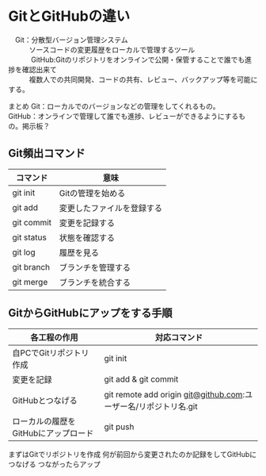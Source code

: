 # GitとGitHubの違い
　Git：分散型バージョン管理システム<br>
　　　ソースコードの変更履歴をローカルで管理するツール<br>
　　　 GitHub:Gitのリポジトリをオンラインで公開・保管することで誰でも進捗を確認出来て<br>　　　複数人での共同開発、コードの共有、レビュー、バックアップ等を可能にする。

まとめ
Git：ローカルでのバージョンなどの管理をしてくれるもの。<br>
GitHub：オンラインで管理して誰でも進捗、レビューができるようにするもの。掲示板？
　　　

## Git頻出コマンド　
|コマンド	|意味|
|-----------|---|
|git init	|Gitの管理を始める|
|git add	|変更したファイルを登録する|
|git commit	|変更を記録する|
|git status	|状態を確認する|
|git log	|履歴を見る|
|git branch	|ブランチを管理する|
|git merge	|ブランチを統合する|

## GitからGitHubにアップをする手順

|各工程の作用　|対応コマンド|
|-------------|-----------|
|自PCでGitリポジトリ作成|git init|
|変更を記録|git add & git commit|
|GitHubとつなげる|git remote add origin git@github.com:ユーザー名/リポジトリ名.git|
|ローカルの履歴をGitHubにアップロード|git push|

まずはGitでリポジトリを作成
何が前回から変更されたのか記録をしてGitHubにつなげる
つながったらアップ